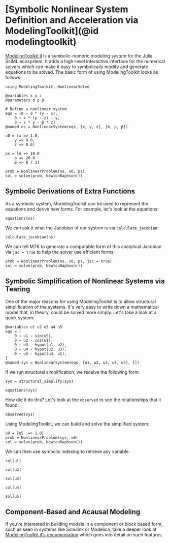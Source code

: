 # [Symbolic Nonlinear System Definition and Acceleration via ModelingToolkit](@id modelingtoolkit)

[ModelingToolkit.jl](https://docs.sciml.ai/ModelingToolkit/dev/) is a symbolic-numeric
modeling system for the Julia SciML ecosystem. It adds a high-level interactive interface
for the numerical solvers which can make it easy to symbolically modify and generate
equations to be solved. The basic form of using ModelingToolkit looks as follows:

```@example mtk
using ModelingToolkit, NonlinearSolve

@variables x y z
@parameters σ ρ β

# Define a nonlinear system
eqs = [0 ~ σ * (y - x),
    0 ~ x * (ρ - z) - y,
    0 ~ x * y - β * z]
@named ns = NonlinearSystem(eqs, [x, y, z], [σ, ρ, β])

u0 = [x => 1.0,
    y => 0.0,
    z => 0.0]

ps = [σ => 10.0
    ρ => 26.0
    β => 8 / 3]

prob = NonlinearProblem(ns, u0, ps)
sol = solve(prob, NewtonRaphson())
```

## Symbolic Derivations of Extra Functions

As a symbolic system, ModelingToolkit can be used to represent the equations and derive new
forms. For example, let's look at the equations:

```@example mtk
equations(ns)
```

We can ask it what the Jacobian of our system is via `calculate_jacobian`:

```@example mtk
calculate_jacobian(ns)
```

We can tell MTK to generate a computable form of this analytical Jacobian via `jac = true`
to help the solver use efficient forms:

```@example mtk
prob = NonlinearProblem(ns, u0, ps, jac = true)
sol = solve(prob, NewtonRaphson())
```

## Symbolic Simplification of Nonlinear Systems via Tearing

One of the major reasons for using ModelingToolkit is to allow structural simplification of
the systems. It's very easy to write down a mathematical model that, in theory, could be
solved more simply. Let's take a look at a quick system:

```@example mtk
@variables u1 u2 u3 u4 u5
eqs = [
    0 ~ u1 - sin(u5),
    0 ~ u2 - cos(u1),
    0 ~ u3 - hypot(u1, u2),
    0 ~ u4 - hypot(u2, u3),
    0 ~ u5 - hypot(u4, u1),
]
@named sys = NonlinearSystem(eqs, [u1, u2, u3, u4, u5], [])
```

If we run structural simplification, we receive the following form:

```@example mtk
sys = structural_simplify(sys)
```

```@example mtk
equations(sys)
```

How did it do this? Let's look at the `observed` to see the relationships that it found:

```@example mtk
observed(sys)
```

Using ModelingToolkit, we can build and solve the simplified system:

```@example mtk
u0 = [u5 .=> 1.0]
prob = NonlinearProblem(sys, u0)
sol = solve(prob, NewtonRaphson())
```

We can then use symbolic indexing to retrieve any variable:

```@example mtk
sol[u1]
```

```@example mtk
sol[u2]
```

```@example mtk
sol[u3]
```

```@example mtk
sol[u4]
```

```@example mtk
sol[u5]
```

## Component-Based and Acausal Modeling

If you're interested in building models in a component or block based form, such as seen in
systems like Simulink or Modelica, take a deeper look at
[ModelingToolkit.jl's documentation](https://docs.sciml.ai/ModelingToolkit/stable/) which
goes into detail on such features.
